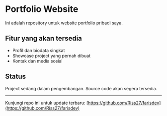 # Portfolio Website

Ini adalah repository untuk website portfolio pribadi saya.

## Fitur yang akan tersedia
- Profil dan biodata singkat
- Showcase project yang pernah dibuat
- Kontak dan media sosial

## Status
Project sedang dalam pengembangan. Source code akan segera tersedia.

---
Kunjungi repo ini untuk update terbaru: [https://github.com/Riss27/farisdev](https://github.com/Riss27/farisdev)

